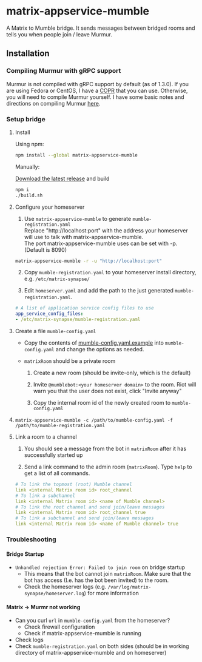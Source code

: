 # matrix-appservice-mumble

A Matrix to Mumble bridge. It sends messages between bridged rooms and tells you when people join / leave Murmur.

## Installation

### Compiling Murmur with gRPC support

Murmur is not compiled with gRPC support by default (as of 1.3.0). If you are using Fedora or CentOS, I have a [COPR](https://copr.fedorainfracloud.org/coprs/mymindstorm/mumble-grpc/) that you can use. Otherwise, you will need to compile Murmur yourself. I have some basic notes and directions on compiling Murmur [here](COMPILING_MURMUR.md).

### Setup bridge

1. Install

    Using npm:
    ```bash
    npm install --global matrix-appservice-mumble
    ```

    Manually:

    [Download the latest release](https://github.com/mymindstorm/matrix-appservice-mumble/releases) and build

    ```bash
    npm i
    ./build.sh
    ```
2. Configure your homeserver
    1. Use `matrix-appservice-mumble` to generate `mumble-registration.yaml`  
    Replace "http://localhost:port" with the address your homeserver will use to talk with matrix-appservice-mumble.  
    The port matrix-appservice-mumble uses can be set with -p. (Default is 8090)

    ```bash
    matrix-appservice-mumble -r -u "http://localhost:port"
    ```

    2. Copy `mumble-registration.yaml` to your homeserver install directory, e.g. `/etc/matrix-synapse/`

    3. Edit `homeserver.yaml` and add the path to the just generated `mumble-registration.yaml`.

    ```yaml
    # A list of application service config files to use
    app_service_config_files:
    - /etc/matrix-synapse/mumble-registration.yaml
    ```

4. Create a file `mumble-config.yaml`

    - Copy the contents of [mumble-config.yaml.example](https://github.com/mymindstorm/matrix-appservice-mumble/blob/master/mumble-config.yaml.example) into `mumble-config.yaml` and change the options as needed.

    - `matrixRoom` should be a private room
        
        1. Create a new room (should be invite-only, which is the default)

        2. Invite `@mumblebot:<your homeserver domain>` to the room. Riot will warn you that the user does not exist, click "Invite anyway"

        3. Copy the internal room id of the newly created room to `mumble-config.yaml`

5. `matrix-appservice-mumble -c /path/to/mumble-config.yaml -f /path/to/mumble-registration.yaml`

6. Link a room to a channel

    1. You should see a message from the bot in `matrixRoom` after it has successfully started up

    2. Send a link command to the admin room (`matrixRoom`). Type `help` to get a list of all commands.

    ```yaml
    # To link the topmost (root) Mumble channel
    link <internal Matrix room id> root_channel
    # To link a subchannel
    link <internal Matrix room id> <name of Mumble channel>
    # To link the root channel and send join/leave messages
    link <internal Matrix room id> root_channel true
    # To link a subchannel and send join/leave messages
    link <internal Matrix room id> <name of Mumble channel> true
    ```        
### Troubleshooting

#### Bridge Startup

- `Unhandled rejection Error: Failed to join room` on bridge startup
    - This means that the bot cannot join `matrixRoom`. Make sure that the bot has access (I.e. has the bot been invited) to the room. 
    - Check the homeserver logs (e.g. `/var/log/matrix-synapse/homeserver.log`) for more information

#### Matrix -> Murmr not working

- Can you curl `url` in `mumble-config.yaml` from the homeserver?
    - Check firewall configuration
    - Check if matrix-appservice-mumble is running
- Check logs
- Check `mumble-registration.yaml` on both sides (should be in working directory of matrix-appservice-mumble and on homeserver)
